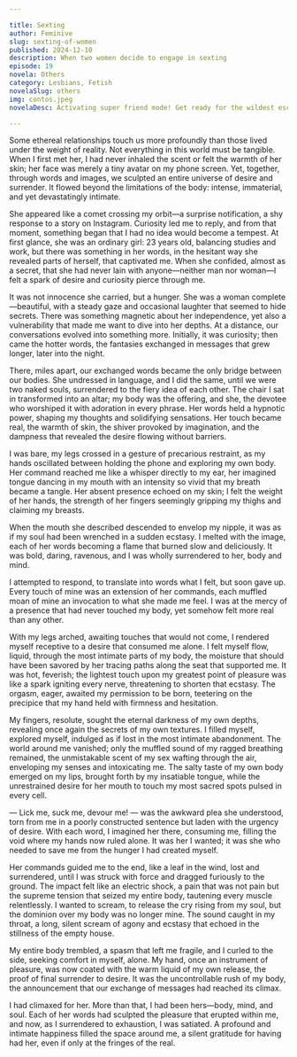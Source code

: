 ```yaml
---

title: Sexting
author: Feminive
slug: sexting-of-women
published: 2024-12-10
description: When two women decide to engage in sexting
episode: 19
novela: Others
category: Lesbians, Fetish
novelaSlug: others
img: contos.jpeg
novelaDesc: Activating super friend mode! Get ready for the wildest escapades two girls can conjure, as if it were the most ordinary thing in the world!

---
```


Some ethereal relationships touch us more profoundly than those lived under the weight of reality. Not everything in this world must be tangible. When I first met her, I had never inhaled the scent or felt the warmth of her skin; her face was merely a tiny avatar on my phone screen. Yet, together, through words and images, we sculpted an entire universe of desire and surrender. It flowed beyond the limitations of the body: intense, immaterial, and yet devastatingly intimate.

She appeared like a comet crossing my orbit—a surprise notification, a shy response to a story on Instagram. Curiosity led me to reply, and from that moment, something began that I had no idea would become a tempest. At first glance, she was an ordinary girl: 23 years old, balancing studies and work, but there was something in her words, in the hesitant way she revealed parts of herself, that captivated me. When she confided, almost as a secret, that she had never lain with anyone—neither man nor woman—I felt a spark of desire and curiosity pierce through me.

It was not innocence she carried, but a hunger. She was a woman complete—beautiful, with a steady gaze and occasional laughter that seemed to hide secrets. There was something magnetic about her independence, yet also a vulnerability that made me want to dive into her depths. At a distance, our conversations evolved into something more. Initially, it was curiosity; then came the hotter words, the fantasies exchanged in messages that grew longer, later into the night.

There, miles apart, our exchanged words became the only bridge between our bodies. She undressed in language, and I did the same, until we were two naked souls, surrendered to the fiery idea of each other. The chair I sat in transformed into an altar; my body was the offering, and she, the devotee who worshiped it with adoration in every phrase. Her words held a hypnotic power, shaping my thoughts and solidifying sensations. Her touch became real, the warmth of skin, the shiver provoked by imagination, and the dampness that revealed the desire flowing without barriers.

I was bare, my legs crossed in a gesture of precarious restraint, as my hands oscillated between holding the phone and exploring my own body. Her command reached me like a whisper directly to my ear, her imagined tongue dancing in my mouth with an intensity so vivid that my breath became a tangle. Her absent presence echoed on my skin; I felt the weight of her hands, the strength of her fingers seemingly gripping my thighs and claiming my breasts.

When the mouth she described descended to envelop my nipple, it was as if my soul had been wrenched in a sudden ecstasy. I melted with the image, each of her words becoming a flame that burned slow and deliciously. It was bold, daring, ravenous, and I was wholly surrendered to her, body and mind.

I attempted to respond, to translate into words what I felt, but soon gave up. Every touch of mine was an extension of her commands, each muffled moan of mine an invocation to what she made me feel. I was at the mercy of a presence that had never touched my body, yet somehow felt more real than any other.

With my legs arched, awaiting touches that would not come, I rendered myself receptive to a desire that consumed me alone. I felt myself flow, liquid, through the most intimate parts of my body, the moisture that should have been savored by her tracing paths along the seat that supported me. It was hot, feverish; the lightest touch upon my greatest point of pleasure was like a spark igniting every nerve, threatening to shorten that ecstasy. The orgasm, eager, awaited my permission to be born, teetering on the precipice that my hand held with firmness and hesitation.

My fingers, resolute, sought the eternal darkness of my own depths, revealing once again the secrets of my own textures. I filled myself, explored myself, indulged as if lost in the most intimate abandonment. The world around me vanished; only the muffled sound of my ragged breathing remained, the unmistakable scent of my sex wafting through the air, enveloping my senses and intoxicating me. The salty taste of my own body emerged on my lips, brought forth by my insatiable tongue, while the unrestrained desire for her mouth to touch my most sacred spots pulsed in every cell.

— Lick me, suck me, devour me! — was the awkward plea she understood, torn from me in a poorly constructed sentence but laden with the urgency of desire. With each word, I imagined her there, consuming me, filling the void where my hands now ruled alone. It was her I wanted; it was she who needed to save me from the hunger I had created myself.

Her commands guided me to the end, like a leaf in the wind, lost and surrendered, until I was struck with force and dragged furiously to the ground. The impact felt like an electric shock, a pain that was not pain but the supreme tension that seized my entire body, tautening every muscle relentlessly. I wanted to scream, to release the cry rising from my soul, but the dominion over my body was no longer mine. The sound caught in my throat, a long, silent scream of agony and ecstasy that echoed in the stillness of the empty house.

My entire body trembled, a spasm that left me fragile, and I curled to the side, seeking comfort in myself, alone. My hand, once an instrument of pleasure, was now coated with the warm liquid of my own release, the proof of final surrender to desire. It was the uncontrollable rush of my body, the announcement that our exchange of messages had reached its climax.

I had climaxed for her. More than that, I had been hers—body, mind, and soul. Each of her words had sculpted the pleasure that erupted within me, and now, as I surrendered to exhaustion, I was satiated. A profound and intimate happiness filled the space around me, a silent gratitude for having had her, even if only at the fringes of the real.